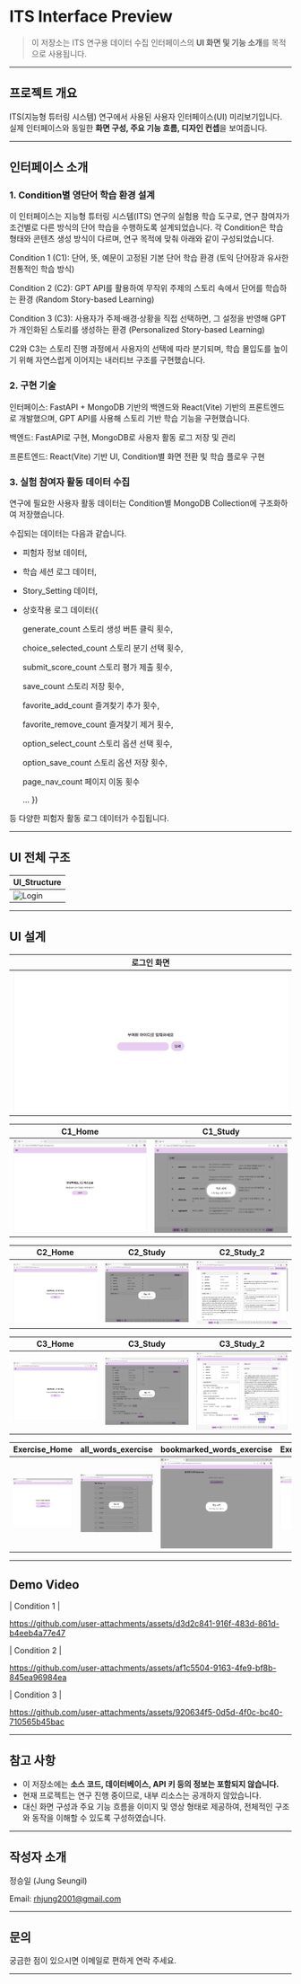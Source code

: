 # ITS Interface Preview

> 이 저장소는 ITS 연구용 데이터 수집 인터페이스의 **UI 화면 및 기능 소개**를 목적으로 사용됩니다.  
---

## 프로젝트 개요

ITS(지능형 튜터링 시스템) 연구에서 사용된 사용자 인터페이스(UI) 미리보기입니다.  
실제 인터페이스와 동일한 **화면 구성, 주요 기능 흐름, 디자인 컨셉**을 보여줍니다.

---

## 인터페이스 소개

### 1. Condition별 영단어 학습 환경 설계

이 인터페이스는 지능형 튜터링 시스템(ITS) 연구의 실험용 학습 도구로, 연구 참여자가 조건별로 다른 방식의 단어 학습을 수행하도록 설계되었습니다.
각 Condition은 학습 형태와 콘텐츠 생성 방식이 다르며, 연구 목적에 맞춰 아래와 같이 구성되었습니다.

Condition 1 (C1): 단어, 뜻, 예문이 고정된 기본 단어 학습 환경
(토익 단어장과 유사한 전통적인 학습 방식)

Condition 2 (C2): GPT API를 활용하여 무작위 주제의 스토리 속에서 단어를 학습하는 환경
(Random Story-based Learning)

Condition 3 (C3): 사용자가 주제·배경·상황을 직접 선택하면, 그 설정을 반영해 GPT가 개인화된 스토리를 생성하는 환경
(Personalized Story-based Learning)

C2와 C3는 스토리 진행 과정에서 사용자의 선택에 따라 분기되며, 학습 몰입도를 높이기 위해 자연스럽게 이어지는 내러티브 구조를 구현했습니다.

### 2. 구현 기술
인터페이스: FastAPI + MongoDB 기반의 백엔드와 React(Vite) 기반의 프론트엔드로 개발했으며, GPT API를 사용해 스토리 기반 학습 기능을 구현했습니다.

백엔드: FastAPI로 구현, MongoDB로 사용자 활동 로그 저장 및 관리

프론트엔드: React(Vite) 기반 UI, Condition별 화면 전환 및 학습 플로우 구현

### 3. 실험 참여자 활동 데이터 수집

연구에 필요한 사용자 활동 데이터는 Condition별 MongoDB Collection에 구조화하여 저장했습니다.

수집되는 데이터는 다음과 같습니다.

- 피험자 정보 데이터,

- 학습 세션 로그 데이터,

- Story_Setting 데이터,

- 상호작용 로그 데이터({

  generate_count	스토리 생성 버튼 클릭 횟수,
  
  choice_selected_count	스토리 분기 선택 횟수,
  
  submit_score_count	스토리 평가 제출 횟수,
  
  save_count	스토리 저장 횟수,
  
  favorite_add_count	즐겨찾기 추가 횟수,
  
  favorite_remove_count	즐겨찾기 제거 횟수,
  
  option_select_count	스토리 옵션 선택 횟수,

  option_save_count	스토리 옵션 저장 횟수,
  
  page_nav_count	페이지 이동 횟수 
  
  ... })

등 다양한 피험자 활동 로그 데이터가 수집됩니다.

---

## UI 전체 구조

| UI_Structure |
|----------------|
| ![Login](assets/ITS_Interface_Structure.jpg) |


---

## UI 설계

| 로그인 화면 |
|----------------|
| ![Login](assets/Login_Page.jpg) |

| C1_Home | C1_Study |
|----------------|----------------|
| ![C1_Login](assets/C1_Home.jpg) | ![C1_Study_0](assets/C1_Study_0.jpg) | ![C1_Study_1](assets/C1_Study_1.jpg) |

| C2_Home | C2_Study | C2_Study_2 |
|----------------|----------------|----------------|
| ![C2_Login](assets/C2_Home.jpg) | ![C2_Study_0](assets/C2_Study_0.jpg) | ![C2_Study_1](assets/C2_Study_1.jpg) |

| C3_Home | C3_Study | C3_Study_2|
|----------------|----------------|----------------|
| ![C3_Login](assets/C3_Home.jpg) | ![C3_Study_0](assets/C3_Study_0.jpg) | ![C3_Study_1](assets/C3_Study_1.jpg) |

| Exercise_Home | all_words_exercise | bookmarked_words_exercise | Exercise_Answer|
|----------------|----------------|----------------|----------------|
| ![Exercise_Home](assets/Exercise_Home.jpg) | ![all_words_exercise](assets/all_words_exercise.jpg) | ![bookmarked_words_exercise](assets/bookmarked_words_exercise.jpg) | ![Exercise_Answer](assets/Exercise_Answer.jpg) |


---

## Demo Video

| Condition 1 |

https://github.com/user-attachments/assets/d3d2c841-916f-483d-861d-b4eeb4a77e47

| Condition 2 |

https://github.com/user-attachments/assets/af1c5504-9163-4fe9-bf8b-845ea96984ea

| Condition 3 |

https://github.com/user-attachments/assets/920634f5-0d5d-4f0c-bc40-710565b45bac

---

## 참고 사항

- 이 저장소에는 **소스 코드, 데이터베이스, API 키 등의 정보는 포함되지 않습니다.**
- 현재 프로젝트는 연구 진행 중이므로, 내부 리소스는 공개하지 않았습니다.
- 대신 화면 구성과 주요 기능 흐름을 이미지 및 영상 형태로 제공하여, 전체적인 구조와 동작을 이해할 수 있도록 구성하였습니다.

---

## 작성자 소개

정승일 (Jung Seungil)

Email: rhjung2001@gmail.com

--- 

## 문의

궁금한 점이 있으시면 이메일로 편하게 연락 주세요.

---
